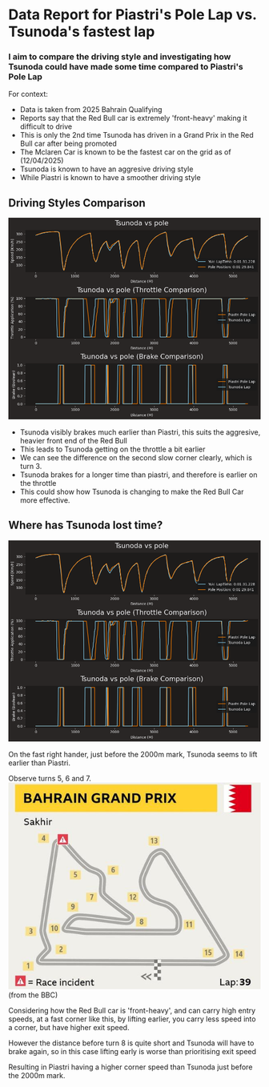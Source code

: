 # Data Report for Piastri's Pole Lap vs. Tsunoda's fastest lap

### I aim to compare the driving style and investigating how Tsunoda could have made some time compared to Piastri's Pole Lap


For context: 
 - Data is taken from 2025 Bahrain Qualifying
 - Reports say that the Red Bull car is extremely 'front-heavy' making it difficult to drive
 - This is only the 2nd time Tsunoda has driven in a Grand Prix in the Red Bull car after being promoted
 - The Mclaren Car is known to be the fastest car on the grid as of (12/04/2025)
 - Tsunoda is known to have an aggresive driving style
 - While Piastri is known to have a smoother driving style 


## Driving Styles Comparison

![throttle_comparison](plots/telemetry.png)



- Tsunoda visibly brakes much earlier than Piastri, this suits the aggresive, heavier front end of the Red Bull
- This leads to Tsunoda getting on the throttle a bit earlier
- We can see the difference on the second slow corner clearly, which is turn 3.
- Tsunoda brakes for a longer time than piastri, and therefore is earlier on the throttle
- This could show how Tsunoda is changing to make the Red Bull Car more effective.


## Where has Tsunoda lost time?

![throttle_comparison](plots/telemetry.png)

On the fast right hander, just before the 2000m mark, Tsunoda seems to lift earlier than Piastri.

Observe turns 5, 6 and 7.
![throttle_comparison](plots/bahrain.jpg) (from the BBC)

Considering how the Red Bull car is 'front-heavy', and can carry high entry speeds, at a fast corner like this, by lifting earlier, you carry less speed into a corner, but have higher exit speed.

However the distance before turn 8 is quite short and Tsunoda will have to brake again, so in this case lifting early is worse than prioritising exit speed

Resulting in Piastri having a higher corner speed than Tsunoda just before the 2000m mark.